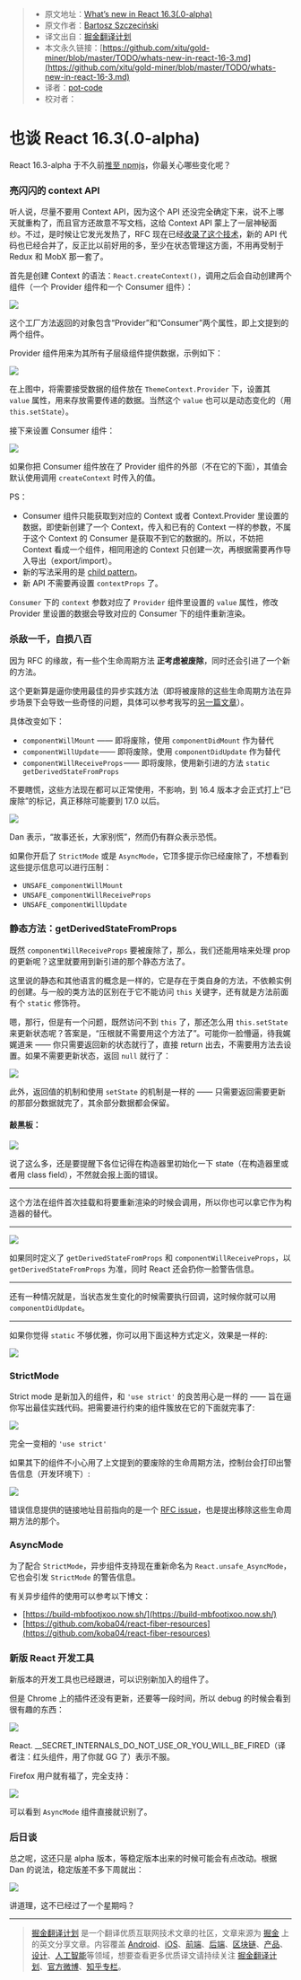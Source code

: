 > * 原文地址：[What’s new in React 16.3(.0-alpha)](https://medium.com/@baphemot/whats-new-in-react-16-3-d2c9b7b6193b)
> * 原文作者：[Bartosz Szczeciński](https://medium.com/@baphemot?source=post_header_lockup)
> * 译文出自：[掘金翻译计划](https://github.com/xitu/gold-miner)
> * 本文永久链接：[https://github.com/xitu/gold-miner/blob/master/TODO/whats-new-in-react-16-3.md](https://github.com/xitu/gold-miner/blob/master/TODO/whats-new-in-react-16-3.md)
> * 译者：[pot-code](https://github.com/pot-code)
> * 校对者：

# 也谈 React 16.3(.0-alpha)

React 16.3-alpha  于不久前[推至 npmjs](https://twitter.com/brian_d_vaughn/status/959535914480357376)，你最关心哪些变化呢？

### 亮闪闪的 context API

听人说，尽量不要用 Context API，因为这个 API 还没完全确定下来，说不上哪天就重构了，而且官方还故意不写文档，这给 Context API 蒙上了一层神秘面纱。不过，是时候让它发光发热了，RFC 现在已经[收录了这个技术](https://github.com/reactjs/rfcs/blob/master/text/0002-new-version-of-context.md)，新的 API 代码也已经合并了，反正比以前好用的多，至少在状态管理这方面，不用再受制于 Redux 和 MobX 那一套了。

首先是创建  Context 的语法：`React.createContext()`，调用之后会自动创建两个组件（一个 Provider 组件和一个 Consumer 组件）：

![](https://cdn-images-1.medium.com/max/800/1*HgQMzO2N59Z20NeK5ACGzQ.png)

这个工厂方法返回的对象包含“Provider”和“Consumer”两个属性，即上文提到的两个组件。

Provider 组件用来为其所有子层级组件提供数据，示例如下：

![](https://cdn-images-1.medium.com/max/800/1*R5GQSLcfedGZiTyoSRDVsg.png)

在上图中，将需要接受数据的组件放在 `ThemeContext.Provider` 下，设置其 `value` 属性，用来存放需要传递的数据。当然这个 `value` 也可以是动态变化的（用 `this.setState`）。

接下来设置 Consumer 组件：

![](https://cdn-images-1.medium.com/max/800/1*XhcIeUaD1G1rpV0c8MYZvA.png)

如果你把 Consumer 组件放在了 Provider 组件的外部（不在它的下面），其值会默认使用调用 `createContext` 时传入的值。

PS：

* Consumer 组件只能获取到对应的 Context 或者 Context.Provider 里设置的数据，即使新创建了一个 Context，传入和已有的 Context 一样的参数，不属于这个 Context 的 Consumer 是获取不到它的数据的。所以，不妨把 Context 看成一个组件，相同用途的 Context 只创建一次，再根据需要再作导入导出（export/import）。
* 新的写法采用的是 [child pattern](https://medium.com/merrickchristensen/function-as-child-components-5f3920a9ace9)。
* 新 API 不需要再设置 `contextProps` 了。

`Consumer` 下的 `context` 参数对应了 `Provider` 组件里设置的 `value` 属性，修改 Provider 里设置的数据会导致对应的 Consumer 下的组件重新渲染。

### 杀敌一千，自损八百

因为 RFC 的缘故，有一些个生命周期方法 **正考虑被废除**，同时还会引进了一个新的方法。

这个更新算是逼你使用最佳的异步实践方法（即将被废除的这些生命周期方法在异步场景下会导致一些奇怪的问题，具体可以参考我写的[另一篇文章](https://medium.com/@baphemot/understanding-reactjs-component-life-cycle-823a640b3e8d)）。

具体改变如下：

* `componentWillMount` —— 即将废除，使用 `componentDidMount` 作为替代
* `componentWillUpdate` —— 即将废除，使用 `componentDidUpdate` 作为替代
* `componentWillReceiveProps` —— 即将废除，使用新引进的方法 `static getDerivedStateFromProps`

不要瞎慌，这些方法现在都可以正常使用，不影响，到 16.4 版本才会正式打上“已废除”的标记，真正移除可能要到 17.0 以后。

![](https://cdn-images-1.medium.com/max/800/1*x-Sf7tN3BNWuL4SWMGyFTg.png)

Dan 表示，“故事还长，大家别慌”，然而仍有群众表示恐慌。

如果你开启了 `StrictMode` 或是 `AsyncMode`，它顶多提示你已经废除了，不想看到这些提示信息可以进行压制：

* `UNSAFE_componentWillMount`
* `UNSAFE_componentWillReceiveProps`
* `UNSAFE_componentWillUpdate`

### 静态方法：getDerivedStateFromProps

既然 `componentWillReceiveProps` 要被废除了，那么，我们还能用啥来处理 prop 的更新呢？这里就要用到新引进的那个静态方法了。

这里说的静态和其他语言的概念是一样的，它是存在于类自身的方法，不依赖实例的创建。与一般的类方法的区别在于它不能访问 `this` 关键字，还有就是方法前面有个 `static` 修饰符。

嗯，那行，但是有一个问题，既然访问不到 `this` 了，那还怎么用 `this.setState` 来更新状态呢？答案是，“压根就不需要用这个方法了”。可能你一脸懵逼，待我娓娓道来 —— 你只需要返回新的状态就行了，直接 return 出去，不需要用方法去设置。如果不需要更新状态，返回 `null` 就行了：

![](https://cdn-images-1.medium.com/max/800/1*iIRN5UAvsf-6d84NweGlzQ.png)

此外，返回值的机制和使用 `setState` 的机制是一样的 —— 只需要返回需要更新的那部分数据就完了，其余部分数据都会保留。

#### 敲黑板：

![](https://cdn-images-1.medium.com/max/800/1*xGRcRf9KyVNEm4r_Wt9UMw.png)

说了这么多，还是要提醒下各位记得在构造器里初始化一下 state（在构造器里或者用 class field），不然就会报上面的错误。

* * *

这个方法在组件首次挂载和将要重新渲染的时候会调用，所以你也可以拿它作为构造器的替代。

* * *

![](https://cdn-images-1.medium.com/max/800/1*Wv-6Yyg7Wd5gIIBu2IKH7w.png)

如果同时定义了 `getDerivedStateFromProps` 和 `componentWillReceiveProps`，以 `getDerivedStateFromProps` 为准，同时 React 还会扔你一脸警告信息。

* * *

还有一种情况就是，当状态发生变化的时候需要执行回调，这时候你就可以用 `componentDidUpdate`。

* * *

如果你觉得 `static` 不够优雅，你可以用下面这种方式定义，效果是一样的:

![](https://cdn-images-1.medium.com/max/800/1*nb9hnMETRb8Nc26ogTlX6A.png)

### StrictMode

Strict mode 是新加入的组件，和 `'use strict'` 的良苦用心是一样的 —— 旨在逼你写出最佳实践代码。把需要进行约束的组件簇放在它的下面就完事了:

![](https://cdn-images-1.medium.com/max/800/1*cT32zSlTdDHMDbNDkpOwdw.png)

完全一变相的 `'use strict'`

如果其下的组件不小心用了上文提到的要废除的生命周期方法，控制台会打印出警告信息（开发环境下）:

![](https://cdn-images-1.medium.com/max/800/1*etTOl69nI0EmND_D68W7xA.png)

错误信息提供的链接地址目前指向的是一个 [RFC issue](https://fb.me/react-strict-mode-warnings)，也是提出移除这些生命周期方法的那个。

### AsyncMode

为了配合 `StrictMode`，异步组件支持现在重新命名为 `React.unsafe_AsyncMode`，它也会引发 `StrictMode` 的警告信息。

有关异步组件的使用可以参考以下博文：

* [https://build-mbfootjxoo.now.sh/](https://build-mbfootjxoo.now.sh/)
* [https://github.com/koba04/react-fiber-resources](https://github.com/koba04/react-fiber-resources)

### 新版 React 开发工具

新版本的开发工具也已经跟进，可以识别新加入的组件了。

但是 Chrome 上的插件还没有更新，还要等一段时间，所以 debug 的时候会看到很有趣的东西：

![](https://cdn-images-1.medium.com/max/800/0*VzzTmbTx7dmzll94.png)

React. __SECRET_INTERNALS_DO_NOT_USE_OR_YOU_WILL_BE_FIRED（译者注：红头组件，用了你就 GG 了）表示不服。

Firefox 用户就有福了，完全支持：

![](https://cdn-images-1.medium.com/max/800/1*DN9BX9MC4xDjdXKKAAAf7Q.png)

可以看到 `AsyncMode` 组件直接就识别了。

### 后日谈

总之呢，这还只是 alpha 版本，等稳定版本出来的时候可能会有点改动。根据 Dan 的说法，稳定版差不多下周就出：

![](https://cdn-images-1.medium.com/max/800/1*JE0fFrRpCmzCaG-hVEZWpA.png)

讲道理，这不已经过了一个星期吗？

---

> [掘金翻译计划](https://github.com/xitu/gold-miner) 是一个翻译优质互联网技术文章的社区，文章来源为 [掘金](https://juejin.im) 上的英文分享文章。内容覆盖 [Android](https://github.com/xitu/gold-miner#android)、[iOS](https://github.com/xitu/gold-miner#ios)、[前端](https://github.com/xitu/gold-miner#前端)、[后端](https://github.com/xitu/gold-miner#后端)、[区块链](https://github.com/xitu/gold-miner#区块链)、[产品](https://github.com/xitu/gold-miner#产品)、[设计](https://github.com/xitu/gold-miner#设计)、[人工智能](https://github.com/xitu/gold-miner#人工智能)等领域，想要查看更多优质译文请持续关注 [掘金翻译计划](https://github.com/xitu/gold-miner)、[官方微博](http://weibo.com/juejinfanyi)、[知乎专栏](https://zhuanlan.zhihu.com/juejinfanyi)。
